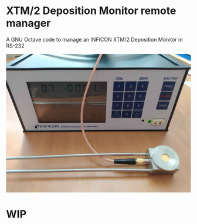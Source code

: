 # XTM/2 Deposition Monitor remote manager

A GNU Octave code to manage an INFICON XTM/2 Deposition Monitor in RS-232

![](/Documentation/XTM2_Deposition_Monitor.jpg)

# WIP
